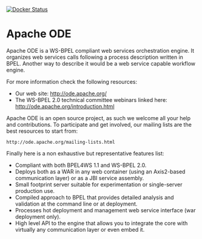 [![Docker Status](https://dockerbuildbadges.quelltext.eu/status.svg?organization=trade4chor&repository=trade-ode)](https://hub.docker.com/r/trade4chor/trade-ode/)

# Apache ODE

Apache ODE is a WS-BPEL compliant web services orchestration engine.
It organizes web services calls following a process description
written in BPEL. Another way to describe it would be a web service
capable workflow engine.

For more information check the following resources:

 * Our web site: http://ode.apache.org/
 * The WS-BPEL 2.0 technical committee webinars linked here:
     http://ode.apache.org/introduction.html

Apache ODE is an open source project, as such we welcome all your
help and contributions. To participate and get involved, our mailing
lists are the best resources to start from:

    http://ode.apache.org/mailing-lists.html

Finally here is a non exhaustive but representative features list:

 * Compliant with both BPEL4WS 1.1 and WS-BPEL 2.0.
 * Deploys both as a WAR in any web container (using an Axis2-based
 communication layer) or as a JBI service assembly.
 * Small footprint server suitable for experimentation or 
 single-server production use.
 * Compiled approach to BPEL that provides detailed analysis and 
 validation at the command line or at deployment.
 * Processes hot deployment and management web service interface (war
 deployment only).
 * High level API to the engine that allows you to integrate the core
 with virtually any communication layer or even embed it.


